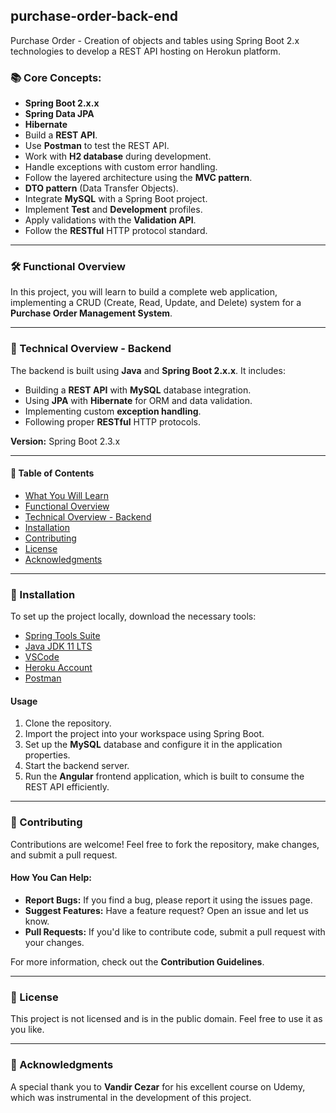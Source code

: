 ## purchase-order-back-end
Purchase Order - Creation of objects and tables using Spring Boot 2.x technologies to develop a REST API hosting on Herokun platform.

### 📚 Core Concepts:

- **Spring Boot 2.x.x**
- **Spring Data JPA**
- **Hibernate**
- Build a **REST API**.
- Use **Postman** to test the REST API.
- Work with **H2 database** during development.
- Handle exceptions with custom error handling.
- Follow the layered architecture using the **MVC pattern**.
- **DTO pattern** (Data Transfer Objects).
- Integrate **MySQL** with a Spring Boot project.
- Implement **Test** and **Development** profiles.
- Apply validations with the **Validation API**.
- Follow the **RESTful** HTTP protocol standard.

---

### 🛠 Functional Overview

In this project, you will learn to build a complete web application, implementing a CRUD (Create, Read, Update, and Delete) system for a **Purchase Order Management System**.

---

### 🔧 Technical Overview - Backend

The backend is built using **Java** and **Spring Boot 2.x.x**. It includes:
- Building a **REST API** with **MySQL** database integration.
- Using **JPA** with **Hibernate** for ORM and data validation.
- Implementing custom **exception handling**.
- Following proper **RESTful** HTTP protocols.
  
**Version:** Spring Boot 2.3.x

---

#### 📄 Table of Contents
- [What You Will Learn](#📚-what-you-will-learn)
- [Functional Overview](#🛠-functional-overview)
- [Technical Overview - Backend](#🔧-technical-overview---backend)
- [Installation](#installation)
- [Contributing](#contributing)
- [License](#license)
- [Acknowledgments](#acknowledgments)

---

### 🚀 Installation

To set up the project locally, download the necessary tools:
- [Spring Tools Suite](https://spring.io/tools)
- [Java JDK 11 LTS](https://www.oracle.com/java/technologies/javase-downloads.html)
- [VSCode](https://code.visualstudio.com/download)
- [Heroku Account](https://www.heroku.com/)
- [Postman](https://www.postman.com/downloads/)

#### Usage
1. Clone the repository.
2. Import the project into your workspace using Spring Boot.
3. Set up the **MySQL** database and configure it in the application properties.
4. Start the backend server.
5. Run the **Angular** frontend application, which is built to consume the REST API efficiently.
  
---

### 🤝 Contributing

Contributions are welcome! Feel free to fork the repository, make changes, and submit a pull request.

#### How You Can Help:
- **Report Bugs:** If you find a bug, please report it using the issues page.
- **Suggest Features:** Have a feature request? Open an issue and let us know.
- **Pull Requests:** If you'd like to contribute code, submit a pull request with your changes.

For more information, check out the **Contribution Guidelines**.

---

### 📜 License
This project is not licensed and is in the public domain. Feel free to use it as you like.

---

### 🙏 Acknowledgments

A special thank you to **Vandir Cezar** for his excellent course on Udemy, which was instrumental in the development of this project.

